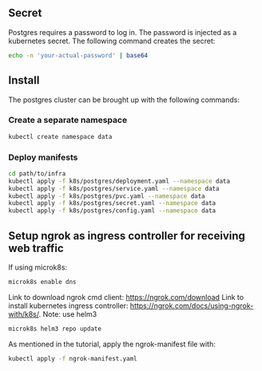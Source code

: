 ## Secret
Postgres requires a password to log in. The password is injected as a kubernetes secret. The following command creates the secret:
``` bash
echo -n 'your-actual-password' | base64
```

## Install
The postgres cluster can be brought up with the following commands:

### Create a separate namespace
``` bash
kubectl create namespace data
```

### Deploy manifests
``` bash
cd path/to/infra
kubectl apply -f k8s/postgres/deployment.yaml --namespace data
kubectl apply -f k8s/postgres/service.yaml --namespace data
kubectl apply -f k8s/postgres/pvc.yaml --namespace data
kubectl apply -f k8s/postgres/secret.yaml --namespace data
kubectl apply -f k8s/postgres/config.yaml --namespace data
```

## Setup ngrok as ingress controller for receiving web traffic
If using microk8s:
``` bash
microk8s enable dns
```

Link to download ngrok cmd client: https://ngrok.com/download
Link to install kubernetes ingress controller: https://ngrok.com/docs/using-ngrok-with/k8s/. Note: use helm3
``` bash
microk8s helm3 repo update
```

As mentioned in the tutorial, apply the ngrok-manifest file with:
``` bash
kubectl apply -f ngrok-manifest.yaml
```
